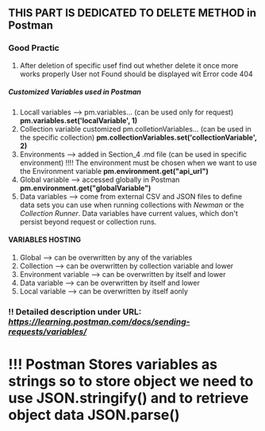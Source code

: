 ## THIS PART IS DEDICATED TO DELETE METHOD in Postman

### Good Practic
1. After deletion of specific usef find out whether delete it once more works properly
User not Found should be displayed wit Error code 404

##### Customized Variables used in Postman
1. Locall variables --> pm.variables... (can be used only for request)
**pm.variables.set('localVariable', 1)**
2. Collection variable customized pm.colletionVariables... (can be used in the specific collection)
**pm.collectionVariables.set('collectionVariable', 2)**
3. Environments --> added in Section_4 .md file (can be used in specific environment) !!!! The environment must be chosen when we want to use the Environment variable
**pm.environment.get("api_url")**
4. Global variable --> accessed globally in Postman
**pm.environment.get("globalVariable")**
5. Data variables --> come from external CSV and JSON files to define data sets you can use when running collections with *Newman* or the *Collection Runner*. Data variables have current values, which don't persist beyond request or collection runs.

#### VARIABLES HOSTING
1. Global --> can be overwritten by any of the variables
2. Collection --> can be overwritten by collection variable and lower
3. Environment variable --> can be overwritten by itself and lower
4. Data variable --> can be overwritten by itself and lower
5. Local variable --> can be overwritten by itself aonly

### !! Detailed description under URL: *https://learning.postman.com/docs/sending-requests/variables/*

# !!! Postman Stores variables as strings so to store object we need to use JSON.stringify() and to retrieve object data JSON.parse()